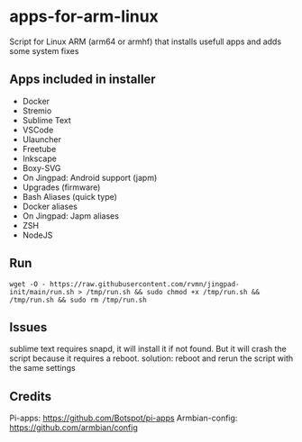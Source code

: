 # apps-for-arm-linux
Script for Linux ARM (arm64 or armhf) that installs usefull apps and adds some system fixes

## Apps included in installer
- Docker
- Stremio
- Sublime Text
- VSCode
- Ulauncher
- Freetube
- Inkscape
- Boxy-SVG
- On Jingpad: Android support (japm)
- Upgrades (firmware)
- Bash Aliases (quick type)
- Docker aliases
- On Jingpad: Japm aliases
- ZSH
- NodeJS

## Run
```
wget -O - https://raw.githubusercontent.com/rvmn/jingpad-init/main/run.sh > /tmp/run.sh && sudo chmod +x /tmp/run.sh && /tmp/run.sh && sudo rm /tmp/run.sh
```
## Issues

sublime text requires snapd, it will install it if not found. But it will crash the script because it requires a reboot.
solution: reboot and rerun the script with the same settings

## Credits

Pi-apps: https://github.com/Botspot/pi-apps
Armbian-config: https://github.com/armbian/config
